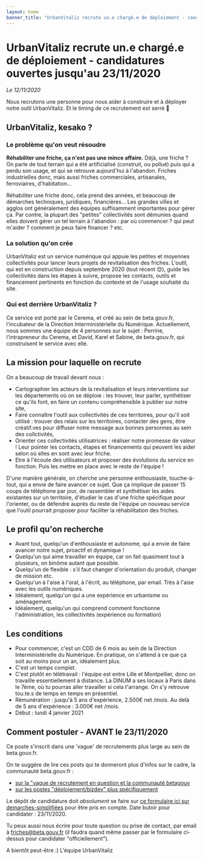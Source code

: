```yaml
---
layout: home
banner_title: "UrbanVitaliz recrute un.e chargé.e de déploiement - candidatures ouvertes jusqu'au 23/11/2020"
---
```


# UrbanVitaliz recrute un.e chargé.e de déploiement - candidatures ouvertes jusqu'au 23/11/2020

*Le 12/11/2020*

Nous recrutons une personne pour nous aider à construire et à déployer notre outil UrbanVitaliz. Et le timing de ce recrutement est serré 😬

## UrbanVitaliz, kesako ?

### Le problème qu'on veut résoudre
**Réhabiliter une friche, ça n'est pas une mince affaire.**
Déjà, une friche ? On parle de tout terrain qui a été artificialisé (construit, ou pollué) puis qui a perdu son usage, et qui se retrouve aujourd'hui à l'abandon. Friches industrielles donc, mais aussi friches commerciales, artisanales, ferroviaires, d'habitation...

Réhabiliter une friche donc, cela prend des années, et beaucoup de démarches techniques, juridiques, financières... Les grandes villes et agglos ont généralement des équipes suffisamment importantes pour gérer ça. Par contre, la plupart des "petites" collectivités sont démunies quand elles doivent gérer un tel terrain à l'abandon : par où commencer ? qui peut m'aider ? comment je peux faire financer ? etc.

### La solution qu'on crée
UrbanVitaliz est un service numérique qui appuie les petites et moyennes collectivités pour lancer leurs projets de revitalisation des friches.
L'outil, qui est en construction depuis septembre 2020 (tout récent 😊), guide les collectivités dans les étapes à suivre, propose les contacts, outils et financement pertinents en fonction du contexte et de l'usage souhaité du site. 

### Qui est derrière UrbanVitaliz ?
Ce service est porté par le Cerema, et créé au sein de beta.gouv.fr, l'incubateur de la Direction Interministérielle du Numérique.
Actuellement, nous sommes une équipe de 4 personnes sur le sujet : Perrine, l'intrapreneur du Cerema, et David, Karel et Sabine, de beta.gouv.fr, qui construisent le service avec elle.

## La mission pour laquelle on recrute
On a beaucoup de travail devant nous : 
- Cartographier les acteurs de la revitalisation et leurs interventions sur les départements où on se déploie : les trouver, leur parler, synthétiser ce qu'ils font, en faire un contenu compréhensible à publier sur notre site,
- Faire connaître l'outil aux collectivités de ces territoires, pour qu'il soit utilisé : trouver des relais sur les territoires, contacter des gens, être créatif.ves pour diffuser notre message aux bonnes personnes au sein des collctivités,
- Orienter ces collectivités utilisatrices : réaliser notre promesse de valeur ! Leur pointer les contacts, étapes et financements qui peuvent les aider selon où elles en sont avec leur friche.
- Etre à l'écoute des utilisateurs et proposer des évolutions du service en fonction. Puis les mettre en place avec le reste de l'équipe !


D'une manière générale, on cherche une personne enthousiaste, touche-à-tout, qui a envie de faire avancer ce sujet. Que ça implique de passer 15 coups de téléphone par jour, de rassembler et synthétiser les aides existantes sur un territoire, d'étudier le cas d'une friche spécifique pour l'orienter, ou de défendre auprès du reste de l'équipe un nouveau service que l'outil pourrait proposer pour faciliter la réhabilitation des friches.

## Le profil qu'on recherche
- Avant tout, quelqu'un d'enthousiaste et autonome, qui a envie de faire avancer notre sujet, proactif et dynamique !
- Quelqu'un qui aime travailler en équipe, car on fait quasiment tout à plusieurs, on binôme autant que possible.
- Quelqu'un de flexible : s'il faut changer d'orientation du produit, changer de mission etc.
- Quelqu'un à l'aise à l'oral, à l'écrit, au téléphone, par email. Très à l'aise avec les outils numériques.
- Idéalement, quelqu'un qui a une expérience en urbanisme ou aménagement.
- Idéalement, quelqu'un qui comprend comment fonctionne l'administration, les collectivités (expérience ou formation)

## Les conditions
- Pour commencer, c'est un CDD de 6 mois au sein de la Direction Interministérielle du Numérique. En pratique, on s'attend à ce que ça soit au moins pour un an, idéalement plus.
- C'est un temps complet.
- C'est plutôt en télétravail : l'équipe est entre Lille et Montpellier, donc on travaille essentiellement à distance. La DINUM a ses locaux à Paris dans le 7ème, où tu pourras aller travailler si cela t'arrange. On s'y retrouve tou.te.s de temps en temps en présentiel.
- Rémunération : jusqu'à 5 ans d'expérience, 2.500€ net /mois. Au delà de 5 ans d'expérience : 3.000€ net /mois.
- Début : lundi 4 janvier 2021

## Comment postuler - AVANT le 23/11/2020
Ce poste s'inscrit dans une 'vague' de recrutements plus large au sein de beta.gouv.fr.

On te suggère de lire ces posts qui te donneront plus d'infos sur le cadre, la communauté beta.gouv.fr :
- [sur la "vague de recrutement en question et la communauté betagouv](https://blog.beta.gouv.fr/dinsic/2020/11/10/nous-recrutons-une-brigade-numerique/)
- [sur les postes "déploiement/bizdev" plus spécifiquement](https://beta.gouv.fr/recrutement/2020/11/04/recrutement-bizdevs-beta.html)


Le dépôt de candidature doit *absolument* se faire sur [ce formulaire ici sur demarches-simplifiées](https://www.demarches-simplifiees.fr/commencer/rejoigneznous) pour être pris en compte. Date butoir pour candidater : 23/11/2020.


Tu peux aussi nous écrire pour toute question ou prise de contact, par email à friches@beta.gouv.fr (il faudra quand même passer par le formulaire ci-dessus pour candidater "officiellement").


A bientôt peut-être :)
L'équipe UrbanVitaliz


